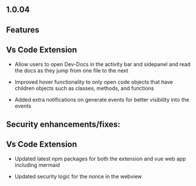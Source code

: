 ## 1.0.04

## Features

## Vs Code Extension

* Allow users to open Dev-Docs in the activity bar and sidepanel and read the docs as they jump from one file to the next

* Improved hover functionality to only open code objects that have children objects such as classes, methods, and functions

* Added extra notifications on generate events for better visibility into the events

## Security enhancements/fixes:

## Vs Code Extension

* Updated latest npm packages for both the extension and vue web app including mermaid

* Updated security logic for the nonce in the webview
